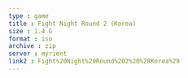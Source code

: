 ```yaml
---
type : game
title : Fight Night Round 2 (Korea)
size : 1.4 G
format : iso
archive : zip
server : myrient
link2 : Fight%20Night%20Round%202%20%28Korea%29
---
```

